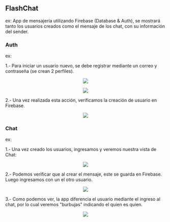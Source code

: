 ## FlashChat 

ex: App de mensajería utilizando Firebase (Database & Auth), se mostrará tanto los usuarios creados como el mensaje de los chat, con su información del sender.

### Auth ###
ex:

1.- Para iniciar un usuario nuevo, se debe registrar mediante un correo y contraseña (se crean 2 perfiles).
<p align="center">
<img src="https://media.giphy.com/media/WopdBs4vmgUBHN89Vj/giphy.gif">
</p>
<p align="center">
<img src="https://media.giphy.com/media/Y1GoOUsQ2OqkFVHoOH/giphy.gif">
</p>
2.- Una vez realizada esta acción, verificamos la creación de usuario en Firebase.
<p align="center">
<img align="center" src="https://media.giphy.com/media/ehIyoKWHL8jkRjqRUp/giphy.gif">
</p>

### Chat ###
ex:

1.- Una vez creado los usuarios, ingresamos y veremos nuestra vista de Chat:
<p align="center">
<img align="center" src="https://media.giphy.com/media/llUVidMkK6RQgyBRLd/giphy.gif">
</p>
2.- Podemos verificar que al crear el mensaje, este se guarda en Firebase. Luego ingresamos con un el otro usuario.
<p align="center">
<img align="center" src="https://media.giphy.com/media/YRDx0X8z3gp83fl3pC/giphy.gif">
</p>
3.- Como podemos ver, la app diferencia el usuario mediante el ingreso al chat, por lo cual veremos "burbujas" indicando el quien es quien.
<p align="center">
<img align="center" src="https://media.giphy.com/media/co5VUrMprkWbZlVsFg/giphy.gif">
</p>
